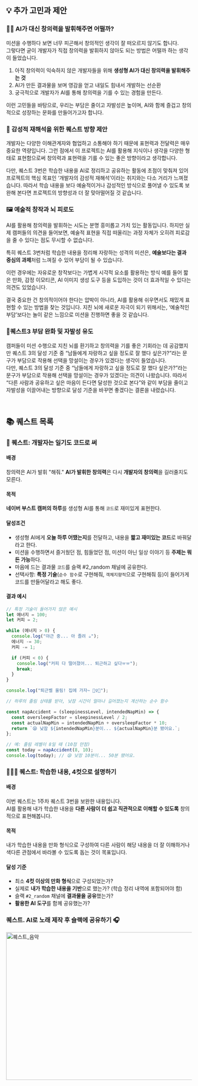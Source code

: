## 💡 추가 고민과 제안

### 😶‍🌫️ AI가 대신 창의력을 발휘해주면 어떨까?
미션을 수행하다 보면 너무 피곤해서 창의적인 생각이 잘 떠오르지 않기도 합니다.  
그렇다면 굳이 개발자가 직접 창의력을 발휘하지 않아도 되는 방법은 어떨까 하는 생각이 들었습니다.

1. 아직 창의력이 익숙하지 않은 개발자들을 위해 **생성형 AI가 대신 창의력을 발휘해주는 것**  
2. AI가 만든 결과물을 보며 영감을 얻고 내일도 힘내서 개발하는 선순환  
3. 궁극적으로 개발자가 AI를 통해 창의력을 기를 수 있는 경험을 만든다.

이런 고민들을 바탕으로, 우리는 부담은 줄이고 자발성은 높이며, AI와 함께 즐겁고 창의적으로 성장하는 문화를 만들어가고자 합니다.  

### 🎨 감성적 재해석을 위한 퀘스트 방향 제안
개발자는 다양한 이해관계자와 협업하고 소통해야 하기 때문에 표현력과 전달력은 매우 중요한 역량입니다. 그런 점에서 이 프로젝트는 AI를 활용해 지식이나 생각을 다양한 형태로 표현함으로써 창의력과 표현력을 기를 수 있는 좋은 방향이라고 생각합니다.

다만, 퀘스트 3번은 학습한 내용을 AI로 정리하고 공유하는 활동에 초점이 맞춰져 있어 프로젝트의 핵심 목표인 ‘개발자의 감성적 재해석’이라는 취지와는 다소 거리가 느껴졌습니다. 따라서 학습 내용을 보다 예술적이거나 감성적인 방식으로 풀어낼 수 있도록 보완해 본다면 프로젝트의 방향성과 더 잘 맞아떨어질 것 같습니다.

### 🖼️ 예술적 창작과 뇌 피로도
AI를 활용해 창의력을 발휘하는 시도는 분명 흥미롭고 가치 있는 활동입니다. 하지만 실제 캠퍼들의 의견을 들어보면, 예술적 표현을 직접 떠올리는 과정 자체가 오히려 피로감을 줄 수 있다는 점도 무시할 수 없습니다.

특히 퀘스트 3번처럼 학습한 내용을 정리해 자랑하는 성격의 미션은, **예술보다는 결과 중심의 과제**처럼 느껴질 수 있어 부담이 될 수 있습니다.

이런 경우에는 자유로운 창작보다는 가볍게 시각적 요소를 활용하는 방식
예를 들어 짧은 만화, 감정 이모티콘, AI 이미지 생성 도구 등을 도입하는 것이 더 효과적일 수 있다는 의견도 있었습니다.

결국 중요한 건 창의적이어야 한다는 압박이 아니라, AI를 활용해 쉬우면서도 재밌게 표현할 수 있는 방법을 찾는 것입니다.
지친 뇌에 새로운 자극이 되기 위해서는, ‘예술적인 부담’보다는 놀이 같은 느낌으로 미션을 진행하면 좋을 것 같습니다.

### 🤔퀘스트3 부담 완화 및 자발성 유도

캠퍼들이 미션 수행으로 지친 뇌를 환기하고 창의력을 기를 좋은 기회라는 데 공감했지만 퀘스트 3의 달성 기준 중 “남들에게 자랑하고 싶을 정도로 잘 했다 싶은가?”라는 문구가 부담으로 작용해 선택을 망설이는 경우가 있겠다는 생각이 들었습니다.  
다만, 퀘스트 3의 달성 기준 중 “남들에게 자랑하고 싶을 정도로 잘 했다 싶은가?”라는 문구가 부담으로 작용해 선택을 망설이는 경우가 있겠다는 의견이 나왔습니다. 
따라서 “다른 사람과 공유하고 싶은 마음이 든다면 달성한 것으로 본다”와 같이 부담을 줄이고 자발성을 이끌어내는 방향으로 달성 기준을 바꾸면 좋겠다는 결론을 내렸습니다.

<br/>

## 📚 퀘스트 목록

### 📖 퀘스트: 개발자는 일기도 코드로 써
#### 배경
창의력은 AI가 발휘 "해줘."
**AI가 발휘한 창의력**은 다시 **개발자의 창의력**을 길러줄지도 모른다.

#### 목적
**네이버 부스트 캠퍼의 하루**를 생성형 AI를 통해 `코드`로 재미있게 표현한다.

#### 달성조건
- 생성형 AI에게 **오늘 하루 어땠는지**를 전달하고, 내용을 **짧고 재미있는 코드**로 바꿔달라고 한다.
- 미션을 수행하면서 즐거웠던 점, 힘들었던 점, 미션이 아닌 일상 이야기 등 **주제는 뭐든 가능**하다.
- 마음에 드는 결과물 `코드`를 슬랙 #2_random 채널에 공유한다.
- 선택사항: **특정 기술**(`순수 함수`로 구현해줘, `객체지향적`으로 구현해줘 등)이 들어가게 코드를 만들어달라고 해도 좋다.

#### 결과 예시
```js
// 특정 기술이 들어가지 않은 예시
let 에너지 = 100;
let 커피 = 2;

while (에너지 > 0) {
  console.log("야근 중... 아 졸려 ☕");
  에너지 -= 30;
  커피 -= 1;

  if (커피 < 0) {
    console.log("커피 다 떨어졌어... 퇴근하고 싶다ㅠㅠ");
    break;
  }
}

console.log("퇴근벨 울림! 집에 가자~ 🏃‍♀️💨");
```

```js
// 하루의 졸림 상태를 받아, 낮잠 시간이 얼마나 길어졌는지 계산하는 순수 함수

const napAccident = (sleepinessLevel, intendedNapMin) => {
  const oversleepFactor = sleepinessLevel / 2;
  const actualNapMin = intendedNapMin + oversleepFactor * 10;
  return `😪 낮잠 ${intendedNapMin}분이... ${actualNapMin}분 됐어요.`;
};

// 예: 졸림 레벨이 8일 때 (10점 만점)
const today = napAccident(8, 10);
console.log(today); // 😪 낮잠 10분이... 50분 됐어요.
```


### 👨🏻‍🎨 퀘스트: 학습한 내용, 4컷으로 설명하기
#### 배경
이번 퀘스트는 1주차 퀘스트 3번을 보완한 내용입니다.  
AI를 활용해 내가 학습한 내용을 **다른 사람이 더 쉽고 직관적으로 이해할 수 있도록** 창의적으로 표현해봅니다.
#### 목적
내가 학습한 내용을 만화 형식으로 구성하여 다른 사람이 해당 내용을 더 잘 이해하거나 색다른 관점에서 바라볼 수 있도록 돕는 것이 목표입니다.
#### 달성 기준
- 최소 **4컷 이상의 만화 형식**으로 구성되었는가?
- 실제로 **내가 학습한 내용을 기반**으로 했는가? (학습 정리 내역에 포함되어야 함)
- 슬랙 `#2_random` 채널에 **결과물을 공유**했는가?
- **활용한 AI 도구**를 함께 공유했는가?

### 퀘스트. AI로 노래 제작 후 슬랙에 공유하기 🎧
<img width="800" height="400" alt="퀘스트_음악" src="https://github.com/user-attachments/assets/a119e6cd-991a-415e-92b3-1a78a9cde2cd" />
